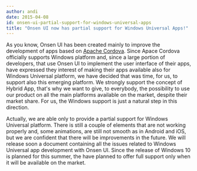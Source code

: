 ```yaml
---
author: andi
date: 2015-04-08
id: onsen-ui-partial-support-for-windows-universal-apps
title: "Onsen UI now has partial support for Windows Universal Apps!"
---
```


As you know, Onsen UI has been created mainly to improve the development of apps based on [Apache Cordova](https://cordova.apache.org/). Since Apace Cordova officially supports Windows platform and, since a large portion of developers, that use Onsen UI to implement the user interface of their apps, have expressed they interest of making their apps available also for Windows Universal platform, we have decided that was time, for us, to support also this emerging platform. We strongly support the concept of Hybrid App, that's why we want to give, to everybody, the possibility to use our product on all the main platforms available on the market, despite their market share. For us, the Windows support is just a natural step in this direction.

Actually, we are able only to provide a partial support for Windows Universal platform. There is still a couple of elements that are not working properly and, some animations, are still not smooth as in Android and iOS, but we are confident that there will be improvements in the future. We will release soon a document containing all the issues related to Windows Universal app development with Onsen UI.
Since the release of Windows 10 is planned for this summer, the have planned to offer full support only when it will be available on the market.
